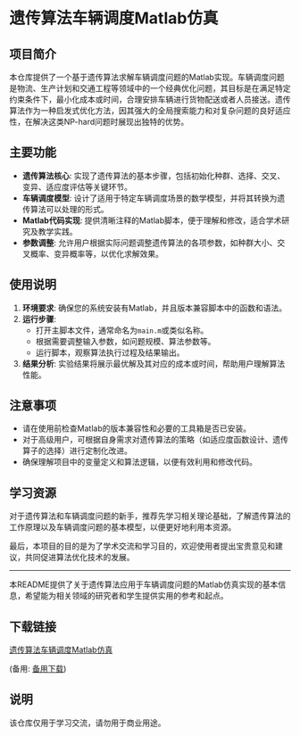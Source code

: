# 遗传算法车辆调度Matlab仿真

## 项目简介

本仓库提供了一个基于遗传算法求解车辆调度问题的Matlab实现。车辆调度问题是物流、生产计划和交通工程等领域中的一个经典优化问题，其目标是在满足特定约束条件下，最小化成本或时间，合理安排车辆进行货物配送或者人员接送。遗传算法作为一种启发式优化方法，因其强大的全局搜索能力和对复杂问题的良好适应性，在解决这类NP-hard问题时展现出独特的优势。

## 主要功能

- **遗传算法核心**: 实现了遗传算法的基本步骤，包括初始化种群、选择、交叉、变异、适应度评估等关键环节。
- **车辆调度模型**: 设计了适用于特定车辆调度场景的数学模型，并将其转换为遗传算法可以处理的形式。
- **Matlab代码实现**: 提供清晰注释的Matlab脚本，便于理解和修改，适合学术研究及教学实践。
- **参数调整**: 允许用户根据实际问题调整遗传算法的各项参数，如种群大小、交叉概率、变异概率等，以优化求解效果。

## 使用说明

1. **环境要求**: 确保您的系统安装有Matlab，并且版本兼容脚本中的函数和语法。
2. **运行步骤**:
   - 打开主脚本文件，通常命名为`main.m`或类似名称。
   - 根据需要调整输入参数，如问题规模、算法参数等。
   - 运行脚本，观察算法执行过程及结果输出。
3. **结果分析**: 实验结果将展示最优解及其对应的成本或时间，帮助用户理解算法性能。

## 注意事项

- 请在使用前检查Matlab的版本兼容性和必要的工具箱是否已安装。
- 对于高级用户，可根据自身需求对遗传算法的策略（如适应度函数设计、遗传算子的选择）进行定制化改进。
- 确保理解项目中的变量定义和算法逻辑，以便有效利用和修改代码。

## 学习资源

对于遗传算法和车辆调度问题的新手，推荐先学习相关理论基础，了解遗传算法的工作原理以及车辆调度问题的基本模型，以便更好地利用本资源。

最后，本项目的目的是为了学术交流和学习目的，欢迎使用者提出宝贵意见和建议，共同促进算法优化技术的发展。

---

本README提供了关于遗传算法应用于车辆调度问题的Matlab仿真实现的基本信息，希望能为相关领域的研究者和学生提供实用的参考和起点。

## 下载链接
[遗传算法车辆调度Matlab仿真]() 

(备用: [备用下载](https://pan.baidu.com/s/1hd2KLFIu1-Hzq6UIZFxFAQ?pwd=1234))

## 说明

该仓库仅用于学习交流，请勿用于商业用途。
